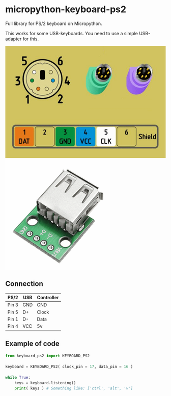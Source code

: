 # micropython-keyboard-ps2
Full library for PS/2 keyboard on Micropython.

This works for some USB-keyboards. You need to use a simple USB-adapter for this.

![Image](./photos/ps2_male.png)
![Image](./photos/usb_female.png)

## Connection
|PS/2|USB|Controller|
| ------ | ------ |------ |
|Pin 3|GND|GND|
|Pin 5|D+|Clock|
|Pin 1|D-|Data|
|Pin 4|VCC|5v|

## Example of code
```python
from keyboard_ps2 import KEYBOARD_PS2

keyboard = KEYBOARD_PS2( clock_pin = 17, data_pin = 16 )

while True:
    keys = keyboard.listening()   
    print( keys ) # Something like: ['ctrl', 'alt', 'v']
```
